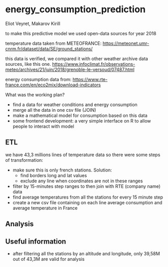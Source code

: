 # energy_consumption_prediction

Eliot Veyret, Makarov Kirill

to make this predictive model we used open-data sources for year 2018

temperature data taken from METEOFRANCE:
https://meteonet.umr-cnrm.fr/dataset/data/SE/ground_stations/

this data is verified, we compared it with other weather archive data sources, like this one.
https://www.infoclimat.fr/observations-meteo/archives/21/juin/2018/grenoble-le-versoud/07487.html

energy consumption data from:
https://www.rte-france.com/en/eco2mix/download-indicators





What was the working plan?

* find a data for weather conditions and energy consumption
* merge all the data in one csv file (JOIN) 
* make a mathematical model for consumption based on this data
* some frontend development: a very simple interface on R to allow people to interact with model


## ETL
we have 43,3 millions lines of temperature data so there were some steps of transformation:
* make sure this is only french stations. Solution:
    * find borders long and lat values
    * exclude any line when coordinates are not in these ranges
* filter by 15-minutes step ranges to then join with RTE (company name) data
* find average temperatures from all the stations for every 15 minute step
* create a new csv file containing on each line average consumption and average temperature in France


## Analysis

## Useful information
* after filtering all the stations by an altitude and longitude, only 39,58M out of 43,3M are valid for analysis

